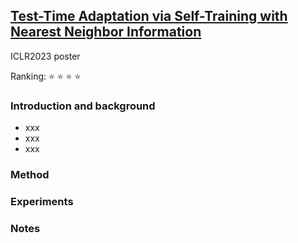 
## [Test-Time Adaptation via Self-Training with Nearest Neighbor Information](https://openreview.net/forum?id=EzLtB4M1SbM)

ICLR2023 poster

Ranking: :star: :star: :star: :star:

### Introduction and background
- xxx
- xxx
- xxx

### Method

### Experiments

### Notes
